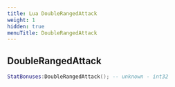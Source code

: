 ```yaml
---
title: Lua DoubleRangedAttack
weight: 1
hidden: true
menuTitle: DoubleRangedAttack
---
```

## DoubleRangedAttack
```lua
StatBonuses:DoubleRangedAttack(); -- unknown - int32
```